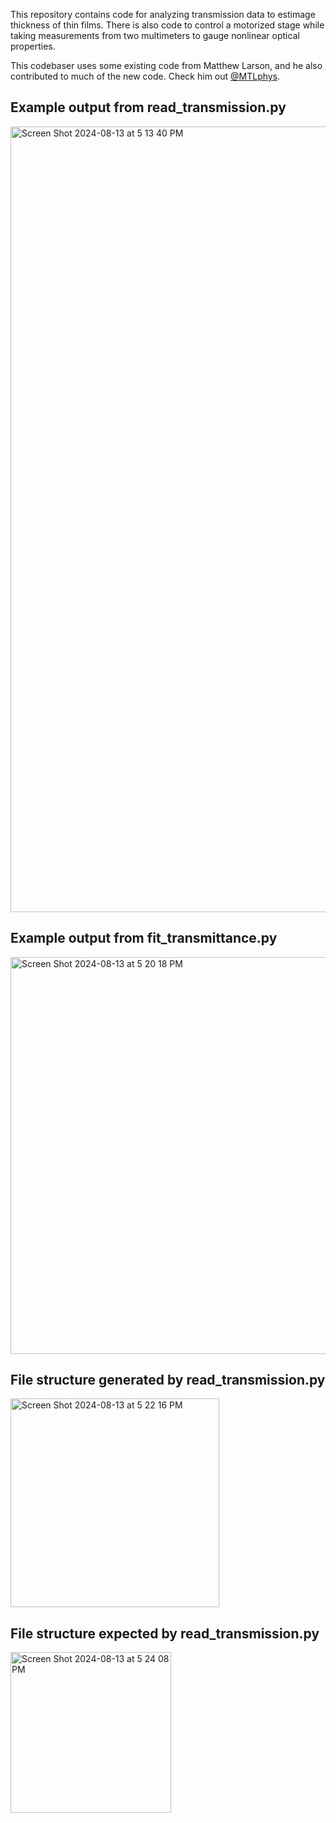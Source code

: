 This repository contains code for analyzing transmission data to estimage thickness of thin films. There is also code to control
a motorized stage while taking measurements from two multimeters to gauge nonlinear optical properties.

This codebaser uses some existing code from Matthew Larson, and he also contributed to much of the new code. Check him out [@MTLphys](https://github.com/MTLphys).

## Example output from read_transmission.py

<img width="1257" alt="Screen Shot 2024-08-13 at 5 13 40 PM" src="https://github.com/user-attachments/assets/715745be-170a-4d5e-ad6c-59de55ee6c3c">

## Example output from fit_transmittance.py

<img width="635" alt="Screen Shot 2024-08-13 at 5 20 18 PM" src="https://github.com/user-attachments/assets/7918a232-e3eb-45d0-b810-658e068748ff">

## File structure generated by read_transmission.py

<img width="334" alt="Screen Shot 2024-08-13 at 5 22 16 PM" src="https://github.com/user-attachments/assets/cce51a3e-a4b0-4aae-86c2-ebc399b15650">

## File structure expected by read_transmission.py

<img width="257" alt="Screen Shot 2024-08-13 at 5 24 08 PM" src="https://github.com/user-attachments/assets/f311fcca-72fb-4585-a8a9-0f50dde14b0c">
